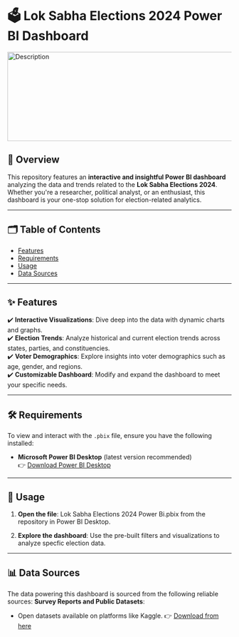 # 🗳️ Lok Sabha Elections 2024 Power BI Dashboard


<img src="https://static.indiatvnews.com/election/election_2024/images/banner-text.png" alt="Description" width="1000px" height="200">


## 🌟 Overview
This repository features an **interactive and insightful Power BI dashboard** analyzing the data and trends related to the **Lok Sabha Elections 2024**.  
Whether you're a researcher, political analyst, or an enthusiast, this dashboard is your one-stop solution for election-related analytics.

---

## 🗂️ Table of Contents
- [Features](#✨-features)
- [Requirements](#🛠️-requirements)
- [Usage](#📖-usage)
- [Data Sources](#📊-data-sources)

---

## ✨ Features
✔️ **Interactive Visualizations**: Dive deep into the data with dynamic charts and graphs.  
✔️ **Election Trends**: Analyze historical and current election trends across states, parties, and constituencies.  
✔️ **Voter Demographics**: Explore insights into voter demographics such as age, gender, and regions.  
✔️ **Customizable Dashboard**: Modify and expand the dashboard to meet your specific needs.

---

## 🛠️ Requirements
To view and interact with the `.pbix` file, ensure you have the following installed:
- **Microsoft Power BI Desktop** (latest version recommended)  
  👉 [Download Power BI Desktop](https://powerbi.microsoft.com/desktop/)

---

## 📖 Usage
1. **Open the file**:
   Lok Sabha Elections 2024 Power Bi.pbix from the repository in Power BI Desktop.

2. **Explore the dashboard**:
   Use the pre-built filters and visualizations to analyze specfic election data.

---

## 📊 Data Sources
The data powering this dashboard is sourced from the following reliable sources:
**Survey Reports and Public Datasets**:
- Open datasets available on platforms like Kaggle.
  👉 [Download from here](https://www.kaggle.com/datasets/nuhmanpk/india-lok-sabha-election-results-2024)
